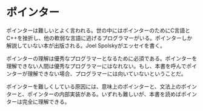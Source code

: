 # ポインター

ポインターは難しいとよく言われる。世の中にはポインターのためにC言語とC++を挫折し、他の軟弱な言語に逃げるプログラマーがいる。ポインターしか解説していない本が出版される。Joel Spolskyがエッセイを書く。

ポインターの理解は優秀なプログラマーとなるために必須である。ポインターを理解できない人間は優秀なプログラマーにはなれない。もし、本書を呼んでポインターが理解できない場合、プログラマーには向いていないということだ。

ポインターを難しくしている原因には、意味上のポインターと、文法上のポインターと、ポインターの内部実装がある。いずれも難しいが、本書を読めばポインターは完全に理解できる。


